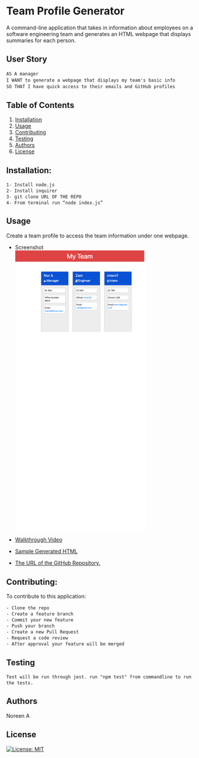 # Team Profile Generator

A command-line application that takes in information about employees on a software engineering team and generates an HTML webpage that displays summaries for each person.
  
 ## User Story
```md
AS A manager
I WANT to generate a webpage that displays my team's basic info
SO THAT I have quick access to their emails and GitHub profiles
```

 
  ## Table of Contents

  1. [Installation](#installation)
  1. [Usage](#usgae)
  3. [Contributing](#contributing)
  4. [Testing](#testing)
  4. [Authors](#authors%20and%20acknowledgment)
  5. [License](#license)


  ## Installation:
  ```
  1- Install node.js  
  2- Install inquirer
  3- git clone URL OF THE REPO
  4- From terminal run “node index.js”
  ``` 


  ## Usage
  Create a team profile to access the team information under one webpage.
  
  - Screenshot
  <br><img src="./assets/images/htmlscreenshot.png" alt="screenshot of generated HTML" width="350"/>

  
  - <a href="https://drive.google.com/file/d/1mbtovEOG2K2rbRH_XEJR_ME3MJ0T-g-o/view?usp=sharing"> Walkthrough Video</a>
    
  - <a href="./dist/index.html">Sample Generated HTML</a>
  -   [The URL of the GitHub Repository.](https://github.com/noori36/Team-Profile-Generator)
 

  ## Contributing:
  To contribute to this application:
  ```
  - Clone the repo 
  - Create a feature branch 
  - Commit your new feature 
  - Push your branch 
  - Create a new Pull Request 
  - Request a code review 
  - After approval your feature will be merged
  ```
  
  ## Testing
    Test will be run through jest. run "npm test" from commandline to run the tests.
  
  ## Authors

  Noreen A
  

## License

[![License: MIT](https://img.shields.io/badge/License-MIT-yellow.svg)](https://opensource.org/licenses/MIT)
    
